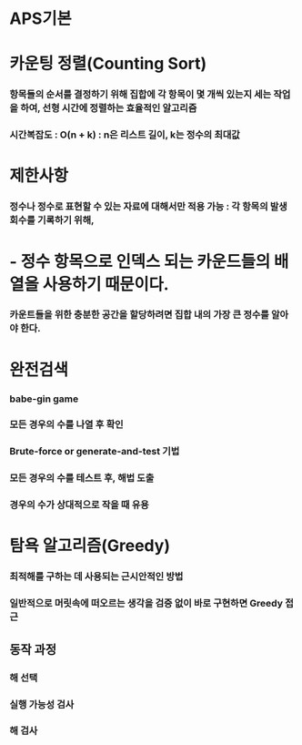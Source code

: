 # APS기본


# 카운팅 정렬(Counting Sort)
### 항목들의 순서를 결정하기 위해 집합에 각 항목이 몇 개씩 있는지 세는 작업을 하여, 선형 시간에 정렬하는 효율적인 알고리즘
### 시간복잡도 : O(n + k) : n은 리스트 길이, k는 정수의 최대값

# 제한사항
### 정수나 정수로 표현할 수 있는 자료에 대해서만 적용 가능 : 각 항목의 발생 회수를 기록하기 위해, 
# - 정수 항목으로 인덱스 되는 카운드들의 배열을 사용하기 때문이다.
### 카운트들을 위한 충분한 공간을 할당하려면 집합 내의 가장 큰 정수를 알아야 한다.

# 완전검색
### babe-gin game
### 모든 경우의 수를 나열 후 확인
### Brute-force or generate-and-test 기법
### 모든 경우의 수를 테스트 후, 해법 도출
### 경우의 수가 상대적으로 작을 때 유용

# 탐욕 알고리즘(Greedy)
### 최적해를 구하는 데 사용되는 근시안적인 방법
### 일반적으로 머릿속에 떠오르는 생각을 검증 없이 바로 구현하면 Greedy 접근

## 동작 과정
### 해 선택
### 실행 가능성 검사
### 해 검사


